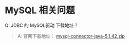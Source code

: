 MySQL 相关问题
==============

Q: JDBC 的 MySQL驱动 下载地址？
> A: 官网下载地址： [mysql-connector-java-5.1.42.zip](https://cdn.mysql.com//Downloads/Connector-J/mysql-connector-java-5.1.42.zip)
